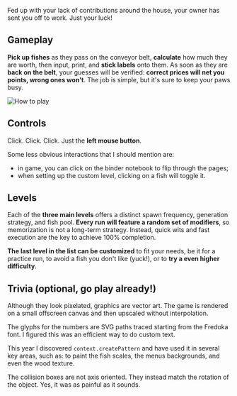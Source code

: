 Fed up with your lack of contributions around the house, your owner has sent you off to work. Just your luck!

## Gameplay

**Pick up fishes** as they pass on the conveyor belt, **calculate** how much they are worth, then input, print, and **stick labels** onto them. As soon as they are **back on the belt**, your guesses will be verified: **correct prices will net you points, wrong ones won't**. The job is simple, but it's sure to keep your paws busy.

<img loading=lazy src=https://fedetibaldo.com/uploads/kuro-neko-market-how-to-play.gif alt='How to play'>

## Controls

Click. Click. Click. Just the **left mouse button**.

Some less obvious interactions that I should mention are:
  - in game, you can click on the binder notebook to flip through the pages;
  - when setting up the custom level, clicking on a fish will toggle it.

## Levels

Each of the **three main levels** offers a distinct spawn frequency, generation strategy, and fish pool. **Every run will feature a random set of modifiers**, so memorization is not a long-term strategy. Instead, quick wits and fast execution are the key to achieve 100% completion.

**The last level in the list can be customized** to fit your needs, be it for a practice run, to avoid a fish you don't like (yuck!), or to **try a even higher difficulty**.

## Trivia (optional, go play already!)

Although they look pixelated, graphics are vector art. The game is rendered on a small offscreen canvas and then upscaled without interpolation.

The glyphs for the numbers are SVG paths traced starting from the Fredoka font. I figured this was an efficient way to do custom text.

This year I discovered `context.createPattern` and have used it in several key areas, such as: to paint the fish scales, the menus backgrounds, and even the wood texture.

The collision boxes are not axis oriented. They instead match the rotation of the object. Yes, it was as painful as it sounds.